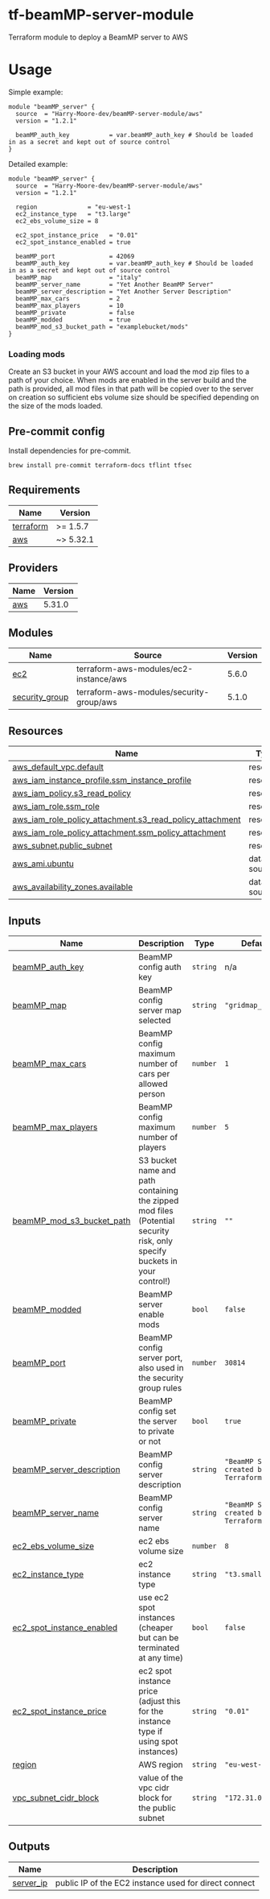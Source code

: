 # tf-beamMP-server-module
Terraform module to deploy a BeamMP server to AWS

# Usage

Simple example:
```hcl
module "beamMP_server" {
  source  = "Harry-Moore-dev/beamMP-server-module/aws"
  version = "1.2.1"

  beamMP_auth_key           = var.beamMP_auth_key # Should be loaded in as a secret and kept out of source control
}
```

Detailed example:
```hcl
module "beamMP_server" {
  source  = "Harry-Moore-dev/beamMP-server-module/aws"
  version = "1.2.1"

  region              = "eu-west-1
  ec2_instance_type   = "t3.large"
  ec2_ebs_volume_size = 8

  ec2_spot_instance_price   = "0.01"
  ec2_spot_instance_enabled = true

  beamMP_port               = 42069
  beamMP_auth_key           = var.beamMP_auth_key # Should be loaded in as a secret and kept out of source control
  beamMP_map                = "italy"
  beamMP_server_name        = "Yet Another BeamMP Server"
  beamMP_server_description = "Yet Another Server Description"
  beamMP_max_cars           = 2
  beamMP_max_players        = 10
  beamMP_private            = false
  beamMP_modded             = true
  beamMP_mod_s3_bucket_path = "examplebucket/mods"
}
```

### Loading mods

Create an S3 bucket in your AWS account and load the mod zip files to a path of your choice. When mods are enabled in the server build and the path is provided, all mod files in that path will be copied over to the server on creation so sufficient ebs volume size should be specified depending on the size of the mods loaded.

## Pre-commit config

Install dependencies for pre-commit.
```
brew install pre-commit terraform-docs tflint tfsec
```

<!-- BEGINNING OF PRE-COMMIT-TERRAFORM DOCS HOOK -->
## Requirements

| Name | Version |
|------|---------|
| <a name="requirement_terraform"></a> [terraform](#requirement\_terraform) | >= 1.5.7 |
| <a name="requirement_aws"></a> [aws](#requirement\_aws) | ~> 5.32.1 |

## Providers

| Name | Version |
|------|---------|
| <a name="provider_aws"></a> [aws](#provider\_aws) | 5.31.0 |

## Modules

| Name | Source | Version |
|------|--------|---------|
| <a name="module_ec2"></a> [ec2](#module\_ec2) | terraform-aws-modules/ec2-instance/aws | 5.6.0 |
| <a name="module_security_group"></a> [security\_group](#module\_security\_group) | terraform-aws-modules/security-group/aws | 5.1.0 |

## Resources

| Name | Type |
|------|------|
| [aws_default_vpc.default](https://registry.terraform.io/providers/hashicorp/aws/latest/docs/resources/default_vpc) | resource |
| [aws_iam_instance_profile.ssm_instance_profile](https://registry.terraform.io/providers/hashicorp/aws/latest/docs/resources/iam_instance_profile) | resource |
| [aws_iam_policy.s3_read_policy](https://registry.terraform.io/providers/hashicorp/aws/latest/docs/resources/iam_policy) | resource |
| [aws_iam_role.ssm_role](https://registry.terraform.io/providers/hashicorp/aws/latest/docs/resources/iam_role) | resource |
| [aws_iam_role_policy_attachment.s3_read_policy_attachment](https://registry.terraform.io/providers/hashicorp/aws/latest/docs/resources/iam_role_policy_attachment) | resource |
| [aws_iam_role_policy_attachment.ssm_policy_attachment](https://registry.terraform.io/providers/hashicorp/aws/latest/docs/resources/iam_role_policy_attachment) | resource |
| [aws_subnet.public_subnet](https://registry.terraform.io/providers/hashicorp/aws/latest/docs/resources/subnet) | resource |
| [aws_ami.ubuntu](https://registry.terraform.io/providers/hashicorp/aws/latest/docs/data-sources/ami) | data source |
| [aws_availability_zones.available](https://registry.terraform.io/providers/hashicorp/aws/latest/docs/data-sources/availability_zones) | data source |

## Inputs

| Name | Description | Type | Default | Required |
|------|-------------|------|---------|:--------:|
| <a name="input_beamMP_auth_key"></a> [beamMP\_auth\_key](#input\_beamMP\_auth\_key) | BeamMP config auth key | `string` | n/a | yes |
| <a name="input_beamMP_map"></a> [beamMP\_map](#input\_beamMP\_map) | BeamMP config server map selected | `string` | `"gridmap_v2"` | no |
| <a name="input_beamMP_max_cars"></a> [beamMP\_max\_cars](#input\_beamMP\_max\_cars) | BeamMP config maximum number of cars per allowed person | `number` | `1` | no |
| <a name="input_beamMP_max_players"></a> [beamMP\_max\_players](#input\_beamMP\_max\_players) | BeamMP config maximum number of players | `number` | `5` | no |
| <a name="input_beamMP_mod_s3_bucket_path"></a> [beamMP\_mod\_s3\_bucket\_path](#input\_beamMP\_mod\_s3\_bucket\_path) | S3 bucket name and path containing the zipped mod files (Potential security risk, only specify buckets in your control!) | `string` | `""` | no |
| <a name="input_beamMP_modded"></a> [beamMP\_modded](#input\_beamMP\_modded) | BeamMP server enable mods | `bool` | `false` | no |
| <a name="input_beamMP_port"></a> [beamMP\_port](#input\_beamMP\_port) | BeamMP config server port, also used in the security group rules | `number` | `30814` | no |
| <a name="input_beamMP_private"></a> [beamMP\_private](#input\_beamMP\_private) | BeamMP config set the server to private or not | `bool` | `true` | no |
| <a name="input_beamMP_server_description"></a> [beamMP\_server\_description](#input\_beamMP\_server\_description) | BeamMP config server description | `string` | `"BeamMP Server created by Terraform"` | no |
| <a name="input_beamMP_server_name"></a> [beamMP\_server\_name](#input\_beamMP\_server\_name) | BeamMP config server name | `string` | `"BeamMP Server created by Terraform"` | no |
| <a name="input_ec2_ebs_volume_size"></a> [ec2\_ebs\_volume\_size](#input\_ec2\_ebs\_volume\_size) | ec2 ebs volume size | `number` | `8` | no |
| <a name="input_ec2_instance_type"></a> [ec2\_instance\_type](#input\_ec2\_instance\_type) | ec2 instance type | `string` | `"t3.small"` | no |
| <a name="input_ec2_spot_instance_enabled"></a> [ec2\_spot\_instance\_enabled](#input\_ec2\_spot\_instance\_enabled) | use ec2 spot instances (cheaper but can be terminated at any time) | `bool` | `false` | no |
| <a name="input_ec2_spot_instance_price"></a> [ec2\_spot\_instance\_price](#input\_ec2\_spot\_instance\_price) | ec2 spot instance price (adjust this for the instance type if using spot instances) | `string` | `"0.01"` | no |
| <a name="input_region"></a> [region](#input\_region) | AWS region | `string` | `"eu-west-2"` | no |
| <a name="input_vpc_subnet_cidr_block"></a> [vpc\_subnet\_cidr\_block](#input\_vpc\_subnet\_cidr\_block) | value of the vpc cidr block for the public subnet | `string` | `"172.31.0.0/16"` | no |

## Outputs

| Name | Description |
|------|-------------|
| <a name="output_server_ip"></a> [server\_ip](#output\_server\_ip) | public IP of the EC2 instance used for direct connect |
<!-- END OF PRE-COMMIT-TERRAFORM DOCS HOOK -->
